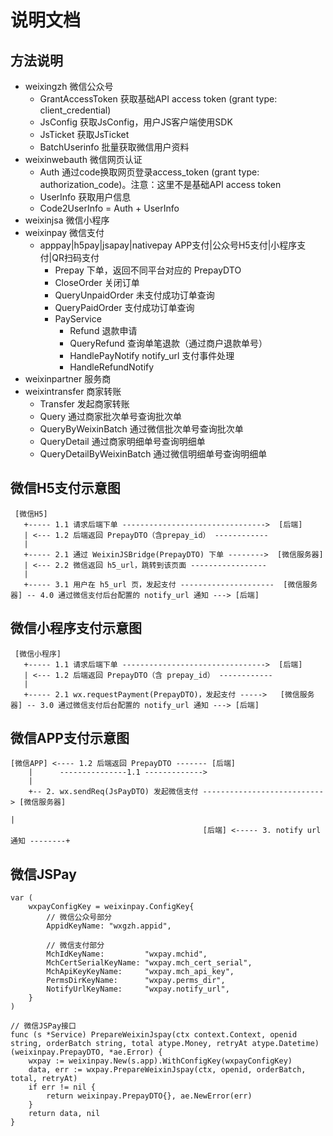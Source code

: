# 说明文档
## 方法说明
* weixingzh             微信公众号
  * GrantAccessToken      获取基础API access token (grant type: client_credential)
  * JsConfig              获取JsConfig，用户JS客户端使用SDK
  * JsTicket              获取JsTicket
  * BatchUserinfo         批量获取微信用户资料
* weixinwebauth         微信网页认证
  * Auth                  通过code换取网页登录access_token (grant type: authorization_code)。注意：这里不是基础API access token
  * UserInfo              获取用户信息
  * Code2UserInfo         = Auth + UserInfo
* weixinjsa              微信小程序
* weixinpay             微信支付
  * apppay|h5pay|jsapay|nativepay    APP支付|公众号H5支付|小程序支付|QR扫码支付
    * Prepay                下单，返回不同平台对应的 PrepayDTO 
    * CloseOrder            关闭订单
    * QueryUnpaidOrder      未支付成功订单查询
    * QueryPaidOrder        支付成功订单查询
    * PayService
      * Refund                退款申请
      * QueryRefund           查询单笔退款（通过商户退款单号）
      * HandlePayNotify       notify_url 支付事件处理
      * HandleRefundNotify
 * weixinpartner            服务商
 * weixintransfer           商家转账
   * Transfer                 发起商家转账
   * Query                    通过商家批次单号查询批次单
   * QueryByWeixinBatch       通过微信批次单号查询批次单
   * QueryDetail              通过商家明细单号查询明细单
   * QueryDetailByWeixinBatch 通过微信明细单号查询明细单


## 微信H5支付示意图
```
 [微信H5] 
   +----- 1.1 请求后端下单 -------------------------------->  [后端]
   | <--- 1.2 后端返回 PrepayDTO（含prepay_id） ------------
   |                                                                              
   +----- 2.1 通过 WeixinJSBridge(PrepayDTO) 下单 -------->  [微信服务器] 
   | <--- 2.2 微信返回 h5_url，跳转到该页面 -----------------
   |
   +----- 3.1 用户在 h5_url 页，发起支付 ---------------------  [微信服务器] -- 4.0 通过微信支付后台配置的 notify_url 通知 ---> [后端]
```

## 微信小程序支付示意图
```
 [微信小程序] 
   +----- 1.1 请求后端下单 -------------------------------->  [后端]
   | <--- 1.2 后端返回 PrepayDTO（含 prepay_id） ------------
   |                                                                              
   +----- 2.1 wx.requestPayment(PrepayDTO)，发起支付 ----->   [微信服务器] -- 3.0 通过微信支付后台配置的 notify_url 通知 ---> [后端]
```


## 微信APP支付示意图
```
[微信APP] <---- 1.2 后端返回 PrepayDTO ------- [后端]
    |      ---------------1.1 -------------> 
    |
    +-- 2. wx.sendReq(JsPayDTO) 发起微信支付 ---------------------------> [微信服务器]
                                                                                   |
                                           [后端] <----- 3. notify url 通知 --------+
```

## 微信JSPay
```
var (
	wxpayConfigKey = weixinpay.ConfigKey{
		// 微信公众号部分
		AppidKeyName: "wxgzh.appid",

		// 微信支付部分
		MchIdKeyName:         "wxpay.mchid",
		MchCertSerialKeyName: "wxpay.mch_cert_serial",
		MchApiKeyKeyName:     "wxpay.mch_api_key",
		PermsDirKeyName:      "wxpay.perms_dir",
		NotifyUrlKeyName:     "wxpay.notify_url",
	}
)

// 微信JSPay接口
func (s *Service) PrepareWeixinJspay(ctx context.Context, openid string, orderBatch string, total atype.Money, retryAt atype.Datetime) (weixinpay.PrepayDTO, *ae.Error) {
	wxpay := weixinpay.New(s.app).WithConfigKey(wxpayConfigKey)
	data, err := wxpay.PrepareWeixinJspay(ctx, openid, orderBatch, total, retryAt)
	if err != nil {
		return weixinpay.PrepayDTO{}, ae.NewError(err)
	}
	return data, nil
}
```
